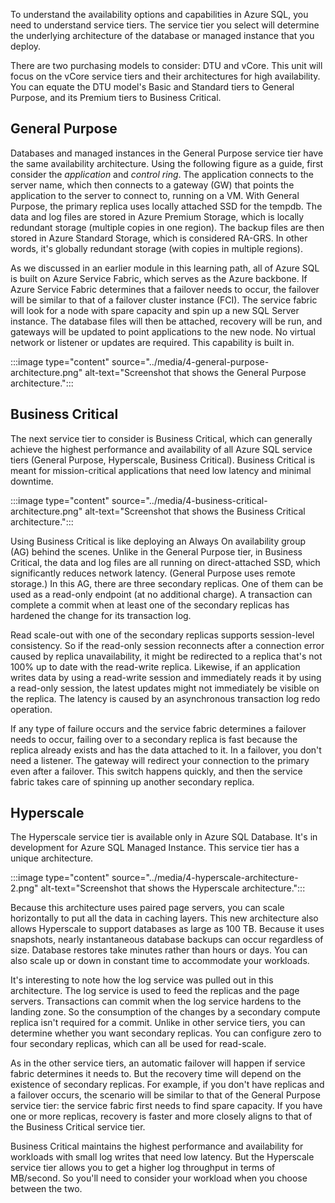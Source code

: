 To understand the availability options and capabilities in Azure SQL, you need to understand service tiers. The service tier you select will determine the underlying architecture of the database or managed instance that you deploy. 

There are two purchasing models to consider: DTU and vCore. This unit will focus on the vCore service tiers and their architectures for high availability. You can equate the DTU model's Basic and Standard tiers to General Purpose, and its Premium tiers to Business Critical.  

## General Purpose

Databases and managed instances in the General Purpose service tier have the same availability architecture. Using the following figure as a guide, first consider the *application* and *control ring*. The application connects to the server name, which then connects to a gateway (GW) that points the application to the server to connect to, running on a VM. With General Purpose, the primary replica uses locally attached SSD for the tempdb. The data and log files are stored in Azure Premium Storage, which is locally redundant storage (multiple copies in one region). The backup files are then stored in Azure Standard Storage, which is considered RA-GRS. In other words, it's globally redundant storage (with copies in multiple regions).

As we discussed in an earlier module in this learning path, all of Azure SQL is built on Azure Service Fabric, which serves as the Azure backbone. If Azure Service Fabric determines that a failover needs to occur, the failover will be similar to that of a failover cluster instance (FCI). The service fabric will look for a node with spare capacity and spin up a new SQL Server instance. The database files will then be attached, recovery will be run, and gateways will be updated to point applications to the new node. No virtual network or listener or updates are required. This capability is built in.

:::image type="content" source="../media/4-general-purpose-architecture.png" alt-text="Screenshot that shows the General Purpose architecture.":::

## Business Critical

The next service tier to consider is Business Critical, which can generally achieve the highest performance and availability of all Azure SQL service tiers (General Purpose, Hyperscale, Business Critical). Business Critical is meant for mission-critical applications that need low latency and minimal downtime.  

:::image type="content" source="../media/4-business-critical-architecture.png" alt-text="Screenshot that shows the Business Critical architecture.":::

Using Business Critical is like deploying an Always On availability group (AG) behind the scenes. Unlike in the General Purpose tier, in Business Critical, the data and log files are all running on direct-attached SSD, which significantly reduces network latency. (General Purpose uses remote storage.) In this AG, there are three secondary replicas. One of them can be used as a read-only endpoint (at no additional charge). A transaction can complete a commit when at least one of the secondary replicas has hardened the change for its transaction log.

Read scale-out with one of the secondary replicas supports session-level consistency. So if the read-only session reconnects after a connection error caused by replica unavailability, it might be redirected to a replica that's not 100% up to date with the read-write replica. Likewise, if an application writes data by using a read-write session and immediately reads it by using a read-only session, the latest updates might not immediately be visible on the replica. The latency is caused by an asynchronous transaction log redo operation.

If any type of failure occurs and the service fabric determines a failover needs to occur, failing over to a secondary replica is fast because the replica already exists and has the data attached to it. In a failover, you don't need a listener. The gateway will redirect your connection to the primary even after a failover. This switch happens quickly, and then the service fabric takes care of spinning up another secondary replica.  

## Hyperscale

The Hyperscale service tier is available only in Azure SQL Database. It's in development for Azure SQL Managed Instance. This service tier has a unique architecture.


:::image type="content" source="../media/4-hyperscale-architecture-2.png" alt-text="Screenshot that shows the Hyperscale architecture.":::

Because this architecture uses paired page servers, you can scale horizontally to put all the data in caching layers. This new architecture also allows Hyperscale to support databases as large as 100 TB. Because it uses snapshots, nearly instantaneous database backups can occur regardless of size. Database restores take minutes rather than hours or days. You can also scale up or down in constant time to accommodate your workloads.

It's interesting to note how the log service was pulled out in this architecture. The log service is used to feed the replicas and the page servers. Transactions can commit when the log service hardens to the landing zone. So the consumption of the changes by a secondary compute replica isn't required for a commit. Unlike in other service tiers, you can determine whether you want secondary replicas. You can configure zero to four secondary replicas, which can all be used for read-scale.

As in the other service tiers, an automatic failover will happen if service fabric determines it needs to. But the recovery time will depend on the existence of secondary replicas. For example, if you don't have replicas and a failover occurs, the scenario will be similar to that of the General Purpose service tier: the service fabric first needs to find spare capacity. If you have one or more replicas, recovery is faster and more closely aligns to that of the Business Critical service tier.

Business Critical maintains the highest performance and availability for workloads with small log writes that need low latency. But the Hyperscale service tier allows you to get a higher log throughput in terms of MB/second. So you'll need to consider your workload when you choose between the two.
